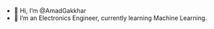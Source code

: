 - 👋 Hi, I’m @AmadGakkhar
- 👀 I’m an Electronics Engineer, currently learning Machine Learning.

<!---
AmadGakkhar/AmadGakkhar is a ✨ special ✨ repository because its `README.md` (this file) appears on your GitHub profile.
You can click the Preview link to take a look at your changes.
--->
